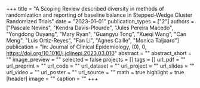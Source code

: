 +++
title = "A Scoping Review described diversity in methods of randomization and reporting of baseline balance in Stepped-Wedge Cluster Randomized Trials"
date = "2023-01-01"
publication_types = ["2"]
authors = ["Pascale Nevins", "Kendra Davis-Plourde", "Jules Pereira Macedo", "Yongdong Ouyang", "Mary Ryan", "Guangyu Tong", "Xueqi Wang", "Can Meng", "Luis Ortiz-Reyes", "Fan Li", "Agnes Caille", "Monica Taljaard"]
publication = "In: Journal of Clinical Epidemiology, (0), 0, https://doi.org/10.1016/j.jclinepi.2023.03.010"
abstract = ""
abstract_short = ""
image_preview = ""
selected = false
projects = []
tags = []
url_pdf = ""
url_preprint = ""
url_code = ""
url_dataset = ""
url_project = ""
url_slides = ""
url_video = ""
url_poster = ""
url_source = ""
math = true
highlight = true
[header]
image = ""
caption = ""
+++
